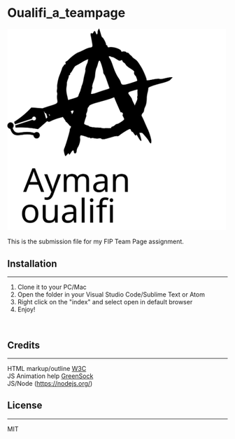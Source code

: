 # Oualifi_a_teampage
<img src="public/images/logo-black.svg" width="500px">
</div>

This is the submission file for my FIP Team Page assignment.
## Installation
***

1. Clone it to your PC/Mac
2. Open the folder in your Visual Studio Code/Sublime Text or Atom
3. Right click on the "index" and select open in default browser
4. Enjoy!

<br>

## Credits
***
HTML markup/outline [W3C](https://validator.w3.org/)
<br>
JS Animation help [GreenSock](https://greensock.com/)
<br>
JS/Node (https://nodejs.org/)


## License
***
MIT